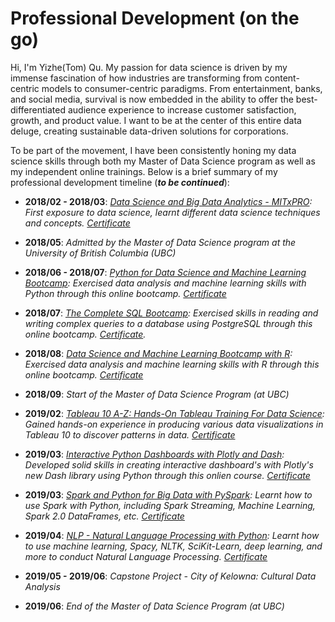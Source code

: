 # Professional Development (on the go)

Hi, I'm Yizhe(Tom) Qu. My passion for data science is driven by my immense fascination of how industries are transforming from content-centric models to consumer-centric paradigms. From entertainment, banks, and social media, survival is now embedded in the ability to offer the best-differentiated audience experience to increase customer satisfaction, growth, and product value. I want to be at the center of this entire data deluge, creating sustainable data-driven solutions for corporations.

To be part of the movement, I have been consistently honing my data science skills through both my Master of Data Science program as well as my independent online trainings. Below is a brief summary of my professional development timeline (**_to be continued_**):

  - **2018/02 - 2018/03**: _[Data Science and Big Data Analytics - MITxPRO](https://mitxpro.mit.edu/courses/course-v1:MITxPRO+DSx+3T2018/about?utm_medium=website): First exposure to data science, learnt different data science techniques and concepts. [Certificate](https://github.com/qyzqyz1/Data-Science-Portfolio/blob/master/Journey%20to%20Data%20Scientist/Learning%20Certificates/MITxPRO_Data_Science_and_Big_Data_Analytics.pdf)_

  - **2018/05**: _Admitted by the Master of Data Science program at the University of British Columbia (UBC)_

  - **2018/06 - 2018/07**: _[Python for Data Science and Machine Learning Bootcamp](https://www.udemy.com/python-for-data-science-and-machine-learning-bootcamp/): Exercised data analysis and machine learning skills with Python through this online bootcamp. [Certificate](https://github.com/qyzqyz1/Data-Science-Portfolio/blob/master/Journey%20to%20Data%20Scientist/Learning%20Certificates/Udemy_Python_Bootcamp.pdf)_

  - **2018/07**: _[The Complete SQL Bootcamp](https://www.udemy.com/the-complete-sql-bootcamp/): Exercised skills in reading and writing complex queries to a database using PostgreSQL through this online bootcamp. [Certificate](https://github.com/qyzqyz1/Data-Science-Portfolio/blob/master/Journey%20to%20Data%20Scientist/Learning%20Certificates/Udemy_SQL_Bootcamp.pdf)._

  - **2018/08**: _[Data Science and Machine Learning Bootcamp with R](https://www.udemy.com/course/data-science-and-machine-learning-bootcamp-with-r/): Exercised data analysis and machine learning skills with R through this online bootcamp. [Certificate](https://github.com/qyzqyz1/Data-Science-Portfolio/blob/master/Journey%20to%20Data%20Scientist/Learning%20Certificates/Udemy_R_Bootcamp.pdf)_

  - **2018/09**: _Start of the Master of Data Science Program (at UBC)_

  - **2019/02**: _[Tableau 10 A-Z: Hands-On Tableau Training For Data Science](https://www.udemy.com/tableau10/): Gained hands-on experience in producing various data visualizations in Tableau 10 to discover patterns in data. [Certificate](https://github.com/qyzqyz1/Data-Science-Portfolio/blob/master/Journey%20to%20Data%20Scientist/Learning%20Certificates/Udemy_Tableau_Training.pdf)_

  - **2019/03**: _[Interactive Python Dashboards with Plotly and Dash](https://www.udemy.com/interactive-python-dashboards-with-plotly-and-dash/): Developed solid skills in creating interactive dashboard's with Plotly's new Dash library using Python through this onlien course. [Certificate](https://github.com/qyzqyz1/Data-Science-Portfolio/blob/master/Journey%20to%20Data%20Scientist/Learning%20Certificates/Udemy_Plotly_Dash.pdf)_

  - **2019/03**: _[Spark and Python for Big Data with PySpark](https://www.udemy.com/course/spark-and-python-for-big-data-with-pyspark/): Learnt how to use Spark with Python, including Spark Streaming, Machine Learning, Spark 2.0 DataFrames, etc. [Certificate](https://github.com/qyzqyz1/Data-Science-Portfolio/blob/master/Journey%20to%20Data%20Scientist/Learning%20Certificates/Udemy_Spark_with_Python.pdf)_

  - **2019/04**: _[NLP - Natural Language Processing with Python](https://www.udemy.com/nlp-natural-language-processing-with-python/): Learnt  how to use machine learning, Spacy, NLTK, SciKit-Learn, deep learning, and more to conduct Natural Language Processing. [Certificate](https://github.com/qyzqyz1/Data-Science-Portfolio/blob/master/Journey%20to%20Data%20Scientist/Learning%20Certificates/Udemy_NLP_with_Python.pdf)_

  - **2019/05 - 2019/06**: _Capstone Project - City of Kelowna: Cultural Data Analysis_

  - **2019/06**: _End of the Master of Data Science Program (at UBC)_









